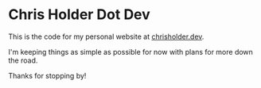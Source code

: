 # Chris Holder Dot Dev

This is the code for my personal website at [chrisholder.dev](https://chrisholder.dev).

I'm keeping things as simple as possible for now with plans for more down the road.

Thanks for stopping by!
